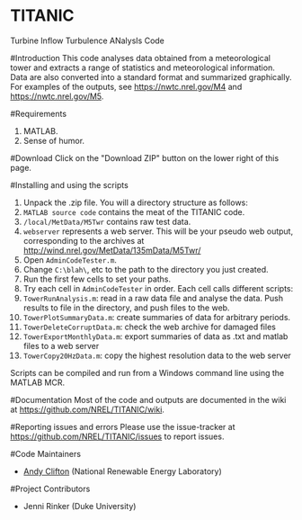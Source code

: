 # TITANIC
Turbine Inflow Turbulence ANalysIs Code

#Introduction
This code analyses data obtained from a meteorological tower and extracts a range of statistics and meteorological information. Data are also converted into a standard format and summarized graphically. For examples of the outputs, see https://nwtc.nrel.gov/M4 and https://nwtc.nrel.gov/M5.

#Requirements
1. MATLAB.
2. Sense of humor.

#Download
Click on the "Download ZIP" button on the lower right of this page. 

#Installing and using the scripts
1. Unpack the .zip file. You will a directory structure as follows: 
  1. `MATLAB source code` contains the meat of the TITANIC code.
  2. `/local/MetData/M5Twr` contains raw test data.
  3. `webserver` represents a web server. This will be your pseudo web output, corresponding to the archives at http://wind.nrel.gov/MetData/135mData/M5Twr/
3. Open `AdminCodeTester.m`. 
  1. Change `C:\blah\`, etc to the path to the directory you just created. 
  2. Run the first few cells to set your paths.
6. Try each cell in `AdminCodeTester` in order. Each cell calls different scripts:
  1. `TowerRunAnalysis.m`: read in a raw data file and analyse the data. Push results to file in the directory, and push files to the web.
  2. `TowerPlotSummaryData.m`: create summaries of data for arbitrary periods.
  3. `TowerDeleteCorruptData.m`: check the web archive for damaged files
  4. `TowerExportMonthlyData.m`: export summaries of data as .txt and matlab files to a web server
  5. `TowerCopy20HzData.m`: copy the highest resolution data to the web server

Scripts can be compiled and run from a Windows command line using the MATLAB MCR. 

#Documentation
Most of the code and outputs are documented in the wiki at https://github.com/NREL/TITANIC/wiki.

#Reporting issues and errors
Please use the issue-tracker at https://github.com/NREL/TITANIC/issues to report issues.

#Code Maintainers
* [Andy Clifton](mailto:andrew.clifton@nrel.gov) (National Renewable Energy Laboratory)

#Project Contributors
* Jenni Rinker (Duke University)

